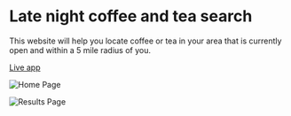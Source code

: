 # Late night coffee and tea search

This website will help you locate coffee or tea in your area that is currently open and within a 5 mile radius of you.

[Live app](https://rusye.github.io/Late-Night-Coffee-Tea/)

![Home Page](https://github.com/rusye/Late-Night-Coffee-Tea/blob/master/home_page_final.PNG)

![Results Page](Late-Night-Coffee-Tea/results_page_final.PNG)